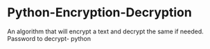 # Python-Encryption-Decryption
An algorithm that will encrypt a text and decrypt the same if needed.
Password to decrypt- python
